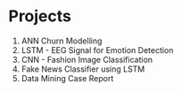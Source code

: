 # Projects

1. ANN Churn Modelling
2. LSTM - EEG Signal for Emotion Detection
3. CNN - Fashion Image Classification
4. Fake News Classifier using LSTM
5. Data Mining Case Report

